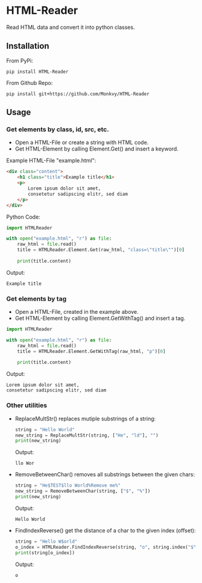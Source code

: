 # HTML-Reader
Read HTML data and convert it into python classes.


## Installation
From PyPi:

```shell
pip install HTML-Reader
```
From Github Repo:

```shell
pip install git+https://github.com/Monkvy/HTML-Reader
```


## Usage

### Get elements by class, id, src, etc.
* Open a HTML-File or create a string with HTML code.
* Get HTML-Element by calling Element.Get() and insert a keyword.

Example HTML-File "example.html":
```HTML
<div class="content">
	<h1 class="title">Example title</h1>
	<p>
		Lorem ipsum dolor sit amet, 
		consetetur sadipscing elitr, sed diam
	</p>
</div>
```
Python Code:
``` Python
import HTMLReader

with open("example.html", "r") as file:
	raw_html = file.read()
	title = HTMLReader.Element.Get(raw_html, "class=\"title\"")[0]
	
	print(title.content)
```
Output:
```shell
Example title
```

### Get elements by tag
* Open a HTML-File, created in the example above.
* Get HTML-Element by calling Element.GetWithTag() and insert a tag.

``` Python
import HTMLReader

with open("example.html", "r") as file:
	raw_html = file.read()
	title = HTMLReader.Element.GetWithTag(raw_html, "p")[0]
	
	print(title.content)
```
Output:
```shell
Lorem ipsum dolor sit amet, 
consetetur sadipscing elitr, sed diam
```

### Other utilities

* ReplaceMultStr() replaces mutiple substrings of a string:
	``` python
	string = "Hello World"
	new_string = ReplaceMultStr(string, ["He", "ld"], "")
	print(new_string)
	```
	Output:
	``` shell
	llo Wor
	```

* RemoveBetweenChar() removes all substrings between the given chars:
	``` python
	string = "He$TEST$llo World%Remove me%"
	new_string = RemoveBetweenChar(string, ["$", "%"])
	print(new_string)
	```
	Output:
	``` shell
	Hello World 
	```

* FindIndexReverse() get the distance of a char to the given index (offset):
	``` python
	string = "Hello W$orld"
	o_index = HTMLReader.FindIndexReverse(string, "o", string.index("$"))
	print(string[o_index])
	```
	Output:
	``` shell
	o
	```